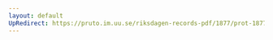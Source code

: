 ```yaml
---
layout: default
UpRedirect: https://pruto.im.uu.se/riksdagen-records-pdf/1877/prot-1877--ak--047/prot-1877--ak--047_014.pdf
---
```

